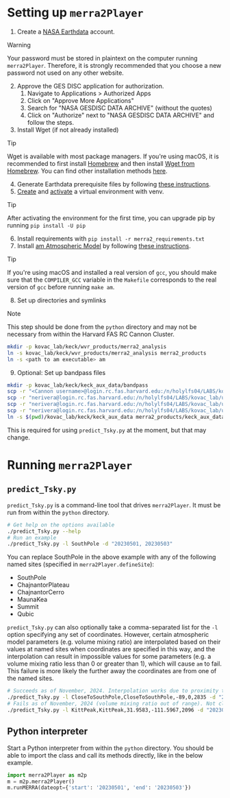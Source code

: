 # Setting up `merra2Player`
1. Create a [NASA Earthdata](https://urs.earthdata.nasa.gov/home) account.
> [!WARNING]  
> Your password must be stored in plaintext on the computer running
> `merra2Player`. Therefore, it is strongly recommended that you choose a new
> password not used on any other website.
2. Approve the GES DISC application for authorization.
   <ol>
     <li>Navigate to Applications > Authorized Apps</li>
     <li>Click on "Approve More Applications"</li>
     <li>Search for "NASA GESDISC DATA ARCHIVE" (without the quotes)</li>
     <li>Click on "Authorize" next to "NASA GESDISC DATA ARCHIVE" and follow the steps.</li>
   </ol>
3. Install Wget (if not already installed)
> [!TIP]
> Wget is available with most package managers. If you're using macOS, it is
> recommended to first install [Homebrew](https://brew.sh/) and then install
> [Wget from Homebrew](https://formulae.brew.sh/formula/wget). You can find
> other installation methods
> [here](http://wget.addictivecode.org/FrequentlyAskedQuestions.html#download).
4. Generate Earthdata prerequisite files by following
   [these instructions](https://disc.gsfc.nasa.gov/information/howto?title=How%20to%20Generate%20Earthdata%20Prerequisite%20Files).
5. [Create](https://docs.python.org/3/library/venv.html#creating-virtual-environments) and [activate](https://docs.python.org/3/library/venv.html#how-venvs-work) a virtual environment with venv.
> [!TIP]
> After activating the environment for the first time, you can upgrade pip by
> running `pip install -U pip`
6. Install requirements with `pip install -r merra2_requirements.txt`
7. Install [am Atmospheric Model](https://lweb.cfa.harvard.edu/~spaine/am/) by
   following [these instructions](https://lweb.cfa.harvard.edu/~spaine/am/download/src/INSTALLING).
> [!TIP]
> If you're using macOS and installed a real version of `gcc`, you should make
> sure that the `COMPILER_GCC` variable in the `Makefile` corresponds to the
> real version of `gcc` before running `make am`.
8. Set up directories and symlinks
> [!NOTE]
> This step should be done from the `python` directory and may not be necessary
> from within the Harvard FAS RC Cannon Cluster.
```sh
mkdir -p kovac_lab/keck/wvr_products/merra2_analysis
ln -s kovac_lab/keck/wvr_products/merra2_analysis merra2_products
ln -s <path to am executable> am
```
9. Optional: Set up bandpass files
```sh
mkdir -p kovac_lab/keck/keck_aux_data/bandpass
scp -r "<Cannon username>@login.rc.fas.harvard.edu:/n/holylfs04/LABS/kovac_lab/unified/aux_data/B2/bandpass/*.txt" ./kovac_lab/keck/keck_aux_data/bandpass/
scp -r "nerivera@login.rc.fas.harvard.edu:/n/holylfs04/LABS/kovac_lab/unified/aux_data/B3/bandpass/*.txt" ./kovac_lab/keck/keck_aux_data/bandpass/
scp -r "nerivera@login.rc.fas.harvard.edu:/n/holylfs04/LABS/kovac_lab/unified/aux_data/BA/bandpass/*.txt" ./kovac_lab/keck/keck_aux_data/bandpass/
scp -r "nerivera@login.rc.fas.harvard.edu:/n/holylfs04/LABS/kovac_lab/unified/aux_data/KA/bandpass/*.txt" ./kovac_lab/keck/keck_aux_data/bandpass/
ln -s $(pwd)/kovac_lab/keck/keck_aux_data merra2_products/keck_aux_data
```
This is required for using `predict_Tsky.py` at the moment, but that may change.

# Running `merra2Player`

## `predict_Tsky.py`

`predict_Tsky.py` is a command-line tool that drives `merra2Player`. It must be
run from within the `python` directory.
```sh
# Get help on the options available
./predict_Tsky.py --help
# Run an example
./predict_Tsky.py -l SouthPole -d "20230501, 20230503"
```
You can replace SouthPole in the above example with any of the following named
sites (specified in `merra2Player.defineSite`):
- SouthPole
- ChajnantorPlateau
- ChajnantorCerro
- MaunaKea
- Summit
- Qubic

`predict_Tsky.py` can also optionally take a comma-separated list for the `-l`
option specifying any set of coordinates. However, certain atmospheric model
parameters (e.g. volume mixing ratio) are interpolated based on their values at
named sites when coordinates are specified in this way, and the interpolation
can result in impossible values for some parameters (e.g. a volume mixing ratio
less than 0 or greater than 1), which will cause `am` to fail. This failure
is more likely the further away the coordinates are from one of the named sites.

```sh
# Succeeds as of November, 2024. Interpolation works due to proximity to SouthPole.
./predict_Tsky.py -l CloseToSouthPole,CloseToSouthPole,-89,0,2835 -d "20230501, 20230503"
# Fails as of November, 2024 (volume mixing ratio out of range). Not close to any named sites.
./predict_Tsky.py -l KittPeak,KittPeak,31.9583,-111.5967,2096 -d "20230501, 20230503"
```

## Python interpreter

Start a Python interpreter from within the `python` directory. You should be
able to import the class and call its methods directly, like in the below
example.
```python
import merra2Player as m2p
m = m2p.merra2Player()
m.runMERRA(dateopt={'start': '20230501', 'end': '20230503'})
```
